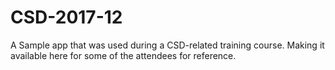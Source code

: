 # CSD-2017-12
A Sample app that was used during a CSD-related training course. Making it available here for some of the attendees for reference.

